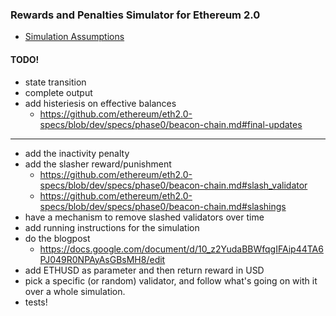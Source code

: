 
### Rewards and Penalties Simulator for Ethereum 2.0

* [Simulation Assumptions](assumptions.md)

#### TODO!

* state transition
* complete output
* add histeriesis on effective balances
  * https://github.com/ethereum/eth2.0-specs/blob/dev/specs/phase0/beacon-chain.md#final-updates
--------------------
* add the inactivity penalty
* add the slasher reward/punishment
  * https://github.com/ethereum/eth2.0-specs/blob/dev/specs/phase0/beacon-chain.md#slash_validator
  * https://github.com/ethereum/eth2.0-specs/blob/dev/specs/phase0/beacon-chain.md#slashings
* have a mechanism to remove slashed validators over time
* add running instructions for the simulation
* do the blogpost
  * https://docs.google.com/document/d/10_z2YudaBBWfqgIFAip44TA6PJ049R0NPAyAsGBsMH8/edit
* add ETHUSD as parameter and then return reward in USD
* pick a specific (or random) validator, and follow what's going on with it over a whole simulation.
* tests!
